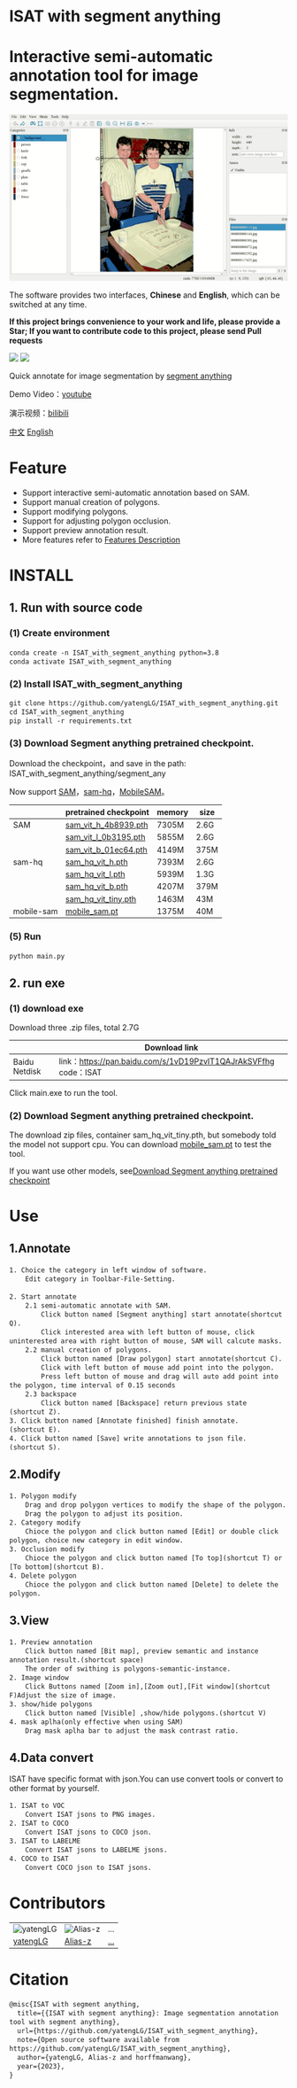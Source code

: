 # ISAT with segment anything
# Interactive semi-automatic annotation tool for image segmentation.

![annotate.gif](../display/标注.gif)

The software provides two interfaces, **Chinese** and **English**, which can be switched at any time.

**If this project brings convenience to your work and life, please provide a Star; If you want to contribute code to this project, please send Pull requests**

![](https://img.shields.io/github/stars/yatengLG/ISAT_with_segment_anything?style=social)
![](https://img.shields.io/github/forks/yatengLG/ISAT_with_segment_anything?style=social)

Quick annotate for image segmentation by [segment anything](https://github.com/facebookresearch/segment-anything)

Demo Video：[youtube](https://www.youtube.com/watch?v=yLdZCPmX-Bc)

演示视频：[bilibili](https://www.bilibili.com/video/BV1Lk4y1J7uB/)

[中文](README-cn.md)         [English](README-en.md)

# Feature

- Support interactive semi-automatic annotation based on SAM.
- Support manual creation of polygons.
- Support modifying polygons.
- Support for adjusting polygon occlusion.
- Support preview annotation result.
- More features refer to [Features Description](features%20description.md)

# INSTALL
## 1. Run with source code
### (1) Create environment
```shell
conda create -n ISAT_with_segment_anything python=3.8
conda activate ISAT_with_segment_anything
```

### (2) Install ISAT_with_segment_anything
```shell
git clone https://github.com/yatengLG/ISAT_with_segment_anything.git
cd ISAT_with_segment_anything
pip install -r requirements.txt
```

### (3) Download Segment anything pretrained checkpoint.

Download the checkpoint，and save in the path: ISAT_with_segment_anything/segment_any

Now support [SAM](https://github.com/facebookresearch/segment-anything)，[sam-hq](https://github.com/SysCV/sam-hq)，[MobileSAM](https://github.com/ChaoningZhang/MobileSAM)。

|  | pretrained checkpoint | memory | size |
|----|----|----|----|
|    SAM     | [sam_vit_h_4b8939.pth](https://dl.fbaipublicfiles.com/segment_anything/sam_vit_h_4b8939.pth) | 7305M | 2.6G |
|            | [sam_vit_l_0b3195.pth](https://dl.fbaipublicfiles.com/segment_anything/sam_vit_l_0b3195.pth) | 5855M | 2.6G |
|            | [sam_vit_b_01ec64.pth](https://dl.fbaipublicfiles.com/segment_anything/sam_vit_b_01ec64.pth) | 4149M | 375M |
|   sam-hq   | [sam_hq_vit_h.pth](https://huggingface.co/lkeab/hq-sam/blob/main/sam_hq_vit_h.pth)           | 7393M | 2.6G |
|            | [sam_hq_vit_l.pth](https://huggingface.co/lkeab/hq-sam/blob/main/sam_hq_vit_l.pth)           | 5939M | 1.3G |
|            | [sam_hq_vit_b.pth](https://huggingface.co/lkeab/hq-sam/blob/main/sam_hq_vit_b.pth)           | 4207M | 379M |
|            | [sam_hq_vit_tiny.pth](https://huggingface.co/lkeab/hq-sam/blob/main/sam_hq_vit_tiny.pth)     | 1463M |  43M |
| mobile-sam | [mobile_sam.pt](https://github.com/ChaoningZhang/MobileSAM/blob/master/weights/mobile_sam.pt)| 1375M |  40M |

### (5) Run
```shell
python main.py
```
## 2. run exe
### (1) download exe

Download three .zip files, total 2.7G

|        | Download link                                                      |
|--------|-----------------------------------------------------------|
| Baidu Netdisk | link：https://pan.baidu.com/s/1vD19PzvIT1QAJrAkSVFfhg code：ISAT |

Click main.exe to run the tool.

### (2) Download Segment anything pretrained checkpoint.

The download zip files, container sam_hq_vit_tiny.pth, but somebody told the model not support cpu.
You can download [mobile_sam.pt](https://github.com/ChaoningZhang/MobileSAM/blob/master/weights/mobile_sam.pt) to test the tool.

If you want use other models, see[Download Segment anything pretrained checkpoint](https://github.com/yatengLG/ISAT_with_segment_anything/blob/master/docs/README-en.md#3-download-segment-anything-pretrained-checkpoint)

# Use
## 1.Annotate
```text
1. Choice the category in left window of software.
    Edit category in Toolbar-File-Setting.
    
2. Start annotate
    2.1 semi-automatic annotate with SAM.
        Click button named [Segment anything] start annotate(shortcut Q).
        Click interested area with left button of mouse, click uninterested area with right button of mouse, SAM will calcute masks.
    2.2 manual creation of polygons.
        Click button named [Draw polygon] start annotate(shortcut C).
        Click with left button of mouse add point into the polygon.
        Press left button of mouse and drag will auto add point into the polygon, time interval of 0.15 seconds
    2.3 backspace
        Click button named [Backspace] return previous state
(shortcut Z).
3. Click button named [Annotate finished] finish annotate.
(shortcut E).
4. Click button named [Save] write annotations to json file.
(shortcut S).
```
## 2.Modify
```text
1. Polygon modify
    Drag and drop polygon vertices to modify the shape of the polygon.
    Drag the polygon to adjust its position.
2. Category modify
    Chioce the polygon and click button named [Edit] or double click polygon, choice new category in edit window. 
3. Occlusion modify
    Chioce the polygon and click button named [To top](shortcut T) or [To bottom](shortcut B).
4. Delete polygon
    Chioce the polygon and click button named [Delete] to delete the polygon.
```
## 3.View
```text
1. Preview annotation
    Click button named [Bit map], preview semantic and instance annotation result.(shortcut space)
    The order of swithing is polygons-semantic-instance.
2. Image window
    Click Buttons named [Zoom in],[Zoom out],[Fit window](shortcut F)Adjust the size of image.
3. show/hide polygons
    Click button named [Visible] ,show/hide polygons.(shortcut V)
4. mask aplha(only effective when using SAM)
    Drag mask aplha bar to adjust the mask contrast ratio.
```
## 4.Data convert
ISAT have specific format with json.You can use convert tools or convert to other format by yourself.
```text
1. ISAT to VOC
    Convert ISAT jsons to PNG images.
2. ISAT to COCO
    Convert ISAT jsons to COCO json.
3. ISAT to LABELME
    Convert ISAT jsons to LABELME jsons.
4. COCO to ISAT
    Convert COCO json to ISAT jsons.
```
# Contributors

<table border="0">
<tr>
    <td><img alt="yatengLG" src="https://avatars.githubusercontent.com/u/31759824?v=4" width="60" height="60" href="">
    <td><img alt="Alias-z" src="https://avatars.githubusercontent.com/u/66273343?v=4" width="60" height="60" href="">
    <td>...
</td>
</tr>
<tr>
  <td><a href="https://github.com/yatengLG">yatengLG</a>
  <td><a href="https://github.com/Alias-z">Alias-z</a>
    <td><a href="https://github.com/yatengLG/ISAT_with_segment_anything/graphs/contributors">...</a>
</tr>
</table>


# Citation
```text
@misc{ISAT with segment anything,
  title={{ISAT with segment anything}: Image segmentation annotation tool with segment anything},
  url={https://github.com/yatengLG/ISAT_with_segment_anything},
  note={Open source software available from https://github.com/yatengLG/ISAT_with_segment_anything},
  author={yatengLG, Alias-z and horffmanwang},
  year={2023},
}
```
